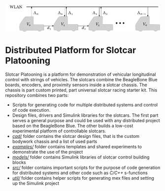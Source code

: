 ![Car platooning](images/car-platoon-1.png)
# Distributed Platform for Slotcar Platooning 
Slotcar Platooning is a platform for demonstration of vehicular longitudinal control with strings of vehicles. 
The slotcars combine the BeagleBone Blue boards, encoders, and proximity sensors inside a slotcar chassis. 
The chassis is part custom printed, part universal slotcar racing starter kit. 
This repository combines two parts:
* Scripts for generating code for multiple distributed systems and control of code execution.
* Design files, drivers and Simulink libraries for the slotcars.
The first part serves a general purpose and could be used with any distributed project based on the BeagleBone Blue. 
The other builds a low-cost experimental platform of controllable slotcars.
* [_cad_/](cad/) folder contains the slotcar design files, that is the custom bodywork chassis and a list of used parts
* [_examples/_](examples/) folder contains templates and shared experiments to demonstrate the use of the project
* [_models/_](models/) folder contains Simulink libraries of slotcar control building blocks
* [_src/_](src/) folder contains important scripts for the purpose of code generation for distributed systems and other code such as _C/C++_ s-functions
* [_util/_](util/) folder contains helper scripts for generating mex files and setting up the Simulink project